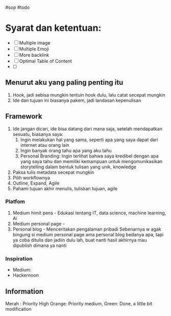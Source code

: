 #sop #todo
# Syarat dan ketentuan:
- [ ] Multiple image
- [ ] Multiple Emoji
- [ ] More backlink
- [ ] Optimal Table of Content
- [ ] 

## Menurut aku yang paling penting itu
1. Hook, jadi sebisa mungkin tentuin hook dulu, lalu catat secepat mungkin
2. Ide dan tujuan ini biasanya pakem, jadi landasan kepenulisan
## Framework
1. Ide jangan dicari, ide bisa datang dari mana saja, setelah mendapatkan sesuatu, biasanya saya:
	1. Ingin melakukan hal yang sama, seperti apa yang saya dapat dari internet atau orang lain
	2. Ingin banyak orang tahu apa yang aku tahu
	3. Personal Branding: Ingin terlihat bahwa saya kredibel dengan apa yang saya tahu dan memiliki kemampuan untuk mengomunikasikan storytelling dalam bentuk tulisan yang unik, knowledge 
2. Paksa tulis metadata secepat mungkin
3. Pilih workflownya
4. Outline, Expand, Agile
5. Pahami tujuan akhir menulis, tuliskan tujuan, agile

### Platfom
1. Medium himit pens - Edukasi tentang IT, data science, machine learning, Ai
2. Medium personal page -
3. Personal blog - Menceritakan pengalaman pribadi 
Sebenarnya w agak bingung si medium personal page ama personal blog bedanya apa, tapi ya coba ditulis dan jadiin dulu lah, buat nanti hasil akhirnya mau dipublish dimana ya nanti
### Inspiration
- Medium: 
- Hackernoon

## Information
Merah : Priority High
Orange: Priority medium, 
Green: Done, a little bit modification